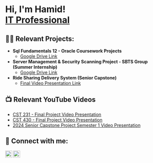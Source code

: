 <h1>Hi, I'm Hamid! <br/><a href="www.linkedin.com/in/hamid-sesay-47694a211">IT Professional</a></h1>

<h2>👨‍💻 Relevant Projects:</h2>

- <b>Sql Fundamentals 12 - Oracle Coursework Projects</b>
  - [Google Drive Link](https://drive.google.com/drive/folders/1xr2yhzx57eMyI8939fe7VKvQ-py1A2ex?usp=sharing)
- <b>Server Management & Security Scanning Project - SBTS Group (Summer Internship)</b>
  - [Google Drive Link](https://drive.google.com/file/d/13f-QwK__D6geC2sSJfEMfEvmzPrgnW7l/view?usp=sharing)
- <b>Ride Sharing Delivery System (Senior Capstone)</b>
  - [Final Video Presentation Link](https://ncaandt-my.sharepoint.com/:p:/r/personal/njboutross_ncat_edu/Documents/Fall%202024/CST%20499/Final%20Report/Final%20Report%20PPT.pptx?d=w9d11cabdb7114ede8b4f38f4bc61ee4b&csf=1&web=1&e=WbP40a)

<h2>📺 Relevant YouTube Videos</h2>

- [CST 231 - Final Project Video Presentation](https://www.youtube.com/watch?v=3waNhGNuej4)
- [CST 430 - Final Project Video Presentation](https://www.youtube.com/watch?v=RbuztxfYtCE)
- [2024 Senior Capstone Project Semester 1 Video Presentation](https://www.youtube.com/watch?v=8WdkKGEpVGI)

<h2> 🤳 Connect with me:</h2>

[<img align="left" alt="sesayhamid | YouTube" width="22px" src="https://cdn.jsdelivr.net/npm/simple-icons@v3/icons/youtube.svg" />][youtube]
[<img align="left" alt="sesayhamid | LinkedIn" width="22px" src="https://cdn.jsdelivr.net/npm/simple-icons@v3/icons/linkedin.svg" />][linkedin]

[youtube]: https://www.youtube.com/@hamidsesay
[linkedin]: https://www.linkedin.com/in/hamid-sesay-47694a211r

<!--

- 🔭 I’m currently working on ...
- 🌱 I’m currently learning ...
- 👯 I’m looking to collaborate on ...
- 🤔 I’m looking for help with ...
- 💬 Ask me about ...
- 📫 How to reach me: ...
- 😄 Pronouns: ...
- ⚡ Fun fact: ...
-->
